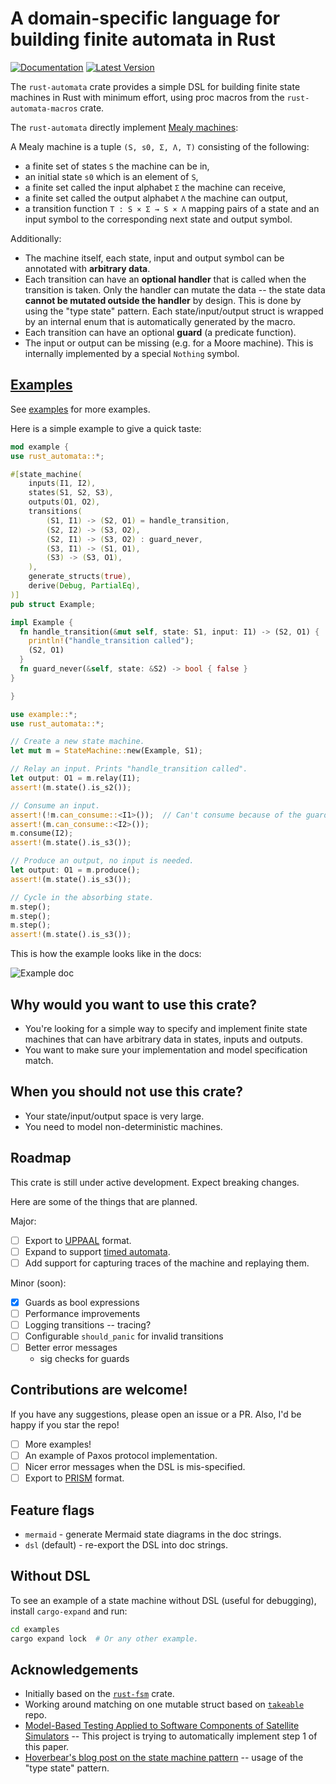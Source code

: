 # A domain-specific language for building finite automata in Rust

[![Documentation][docs-badge]][docs-link]
[![Latest Version][crate-badge]][crate-link]

The `rust-automata` crate provides a simple DSL for building finite state machines in Rust with minimum effort, using proc macros from the `rust-automata-macros` crate.

The `rust-automata` directly implement [Mealy machines](https://en.wikipedia.org/wiki/Mealy_machine):

A Mealy machine is a tuple `(S, s0, Σ, Λ, T)` consisting of the following:

- a finite set of states `S` the machine can be in,
- an initial state `s0` which is an element of `S`,
- a finite set called the input alphabet `Σ` the machine can receive,
- a finite set called the output alphabet `Λ` the machine can output,
- a transition function `T : S × Σ → S × Λ` mapping pairs of a state and an input symbol to the corresponding next state and output symbol.

Additionally:
- The machine itself, each state, input and output symbol can be annotated with **arbitrary data**.
- Each transition can have an **optional handler** that is called when the transition is taken. 
  Only the handler can mutate the data -- the state data **cannot be mutated outside the handler** by design. 
  This is done by using the "type state" pattern. Each state/input/output struct is wrapped by an internal enum that is automatically generated by the macro.
- Each transition can have an optional **guard** (a predicate function).
- The input or output can be missing (e.g. for a Moore machine). This is internally implemented by a special `Nothing` symbol.

## [Examples](https://github.com/michalsustr/rust-automata/tree/main/examples)

See [examples](https://github.com/michalsustr/rust-automata/tree/main/examples) for more examples.

Here is a simple example to give a quick taste:

```rust
mod example {
use rust_automata::*;

#[state_machine(
    inputs(I1, I2),
    states(S1, S2, S3),
    outputs(O1, O2),
    transitions(
        (S1, I1) -> (S2, O1) = handle_transition,
        (S2, I2) -> (S3, O2),
        (S2, I1) -> (S3, O2) : guard_never,
        (S3, I1) -> (S1, O1),
        (S3) -> (S3, O1),
    ),
    generate_structs(true),
    derive(Debug, PartialEq),
)]
pub struct Example;

impl Example {
  fn handle_transition(&mut self, state: S1, input: I1) -> (S2, O1) { 
    println!("handle_transition called");
    (S2, O1) 
  }
  fn guard_never(&self, state: &S2) -> bool { false }
}

}

use example::*;
use rust_automata::*;

// Create a new state machine.
let mut m = StateMachine::new(Example, S1);

// Relay an input. Prints "handle_transition called".
let output: O1 = m.relay(I1);
assert!(m.state().is_s2());

// Consume an input.
assert!(!m.can_consume::<I1>());  // Can't consume because of the guard.
assert!(m.can_consume::<I2>());
m.consume(I2);
assert!(m.state().is_s3());

// Produce an output, no input is needed.
let output: O1 = m.produce();
assert!(m.state().is_s3());

// Cycle in the absorbing state.
m.step();
m.step();
m.step();
assert!(m.state().is_s3());
```

This is how the example looks like in the docs:

![Example doc](./readme-example.gif)

## Why would you want to use this crate?

- You're looking for a simple way to specify and implement finite state machines that can have arbitrary data in states, inputs and outputs.
- You want to make sure your implementation and model specification match.

## When you should not use this crate?

- Your state/input/output space is very large.
- You need to model non-deterministic machines.

## Roadmap

This crate is still under active development. Expect breaking changes. 

Here are some of the things that are planned.

Major:
- [ ] Export to [UPPAAL](https://www.uppaal.org/) format.
- [ ] Expand to support [timed automata](https://en.wikipedia.org/wiki/Timed_automaton).
- [ ] Add support for capturing traces of the machine and replaying them.

Minor (soon):
- [x] Guards as bool expressions
- [ ] Performance improvements
- [ ] Logging transitions -- tracing?
- [ ] Configurable `should_panic` for invalid transitions  
- [ ] Better error messages
  - sig checks for guards

## Contributions are welcome!

If you have any suggestions, please open an issue or a PR.
Also, I'd be happy if you star the repo!

- [ ] More examples!
- [ ] An example of Paxos protocol implementation.
- [ ] Nicer error messages when the DSL is mis-specified.
- [ ] Export to [PRISM](https://www.prismmodelchecker.org/) format.

## Feature flags

- `mermaid` - generate Mermaid state diagrams in the doc strings. 
- `dsl` (default) - re-export the DSL into doc strings.

## Without DSL

To see an example of a state machine without DSL (useful for debugging), install `cargo-expand` and run:

```bash
cd examples
cargo expand lock  # Or any other example.
```

## Acknowledgements

- Initially based on the [`rust-fsm`](https://github.com/eugene-babichenko/rust-fsm) crate.
- Working around matching on one mutable struct based on [`takeable`](https://github.com/kyp44/takeable) repo.
- [Model-Based Testing Applied to Software Components of Satellite Simulators](https://www.researchgate.net/journal/Modelling-and-Simulation-in-Engineering-1687-5605/publication/329621404_Model-Based_Testing_Applied_to_Software_Components_of_Satellite_Simulators/links/6183f59b0be8ec17a96e686e/Model-Based-Testing-Applied-to-Software-Components-of-Satellite-Simulators.pdf?_tp=eyJjb250ZXh0Ijp7ImZpcnN0UGFnZSI6Il9kaXJlY3QiLCJwYWdlIjoicHVibGljYXRpb25Eb3dubG9hZCIsInByZXZpb3VzUGFnZSI6InB1YmxpY2F0aW9uIn19) -- This project is trying to automatically implement step 1 of this paper.
- [Hoverbear's blog post on the state machine pattern](https://hoverbear.org/blog/rust-state-machine-pattern/) -- usage of the "type state" pattern.

[repo]: https://github.com/michalsustr/rust-automata
[docs-badge]: https://docs.rs/rust-automata/badge.svg
[docs-link]: https://docs.rs/rust-automata
[crate-badge]: https://img.shields.io/crates/v/rust-automata.svg
[crate-link]: https://crates.io/crates/rust-automata
